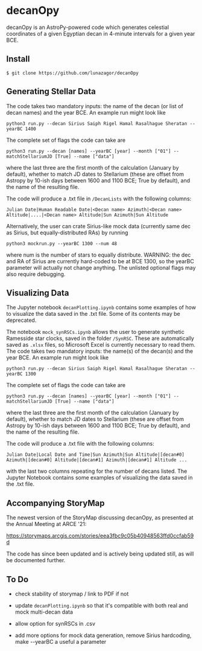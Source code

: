 # decanOpy

decanOpy is an AstroPy-powered code which generates celestial coordinates of a given Egyptian decan in 4-minute intervals for a given year BCE. 

## Install

```
$ git clone https://github.com/lunazagor/decanOpy
```

## Generating Stellar Data

The code takes two mandatory inputs: the name of the decan (or list of decan names) and the year BCE. An example run might look like

```
python3 run.py --decan Sirius Saiph Rigel Hamal Rasalhague Sheratan --yearBC 1400 
```

The complete set of flags the code can take are 

```
python3 run.py --decan [names] --yearBC [year] --month ["01"] --matchStellariumJD [True] --name ["data"]
```

where the last three are the first month of the calculation (January by default), whether to match JD dates to Stellarium (these are offset from Astropy by 10-ish days between 1600 and 1100 BCE; True by default), and the name of the resulting file. 

The code will produce a .txt file in `/DecanLists` with the following columns:

```
Julian Date|Human Readable Date|<Decan name> Azimuth|<Decan name> Altitude|....|<Decan name> Altitude|Sun Azimuth|Sun Altitude
```

Alternatively, the user can crate Sirius-like mock data (currently same dec as Sirius, but equally-distributed RAs) by running

```
python3 mockrun.py --yearBC 1300 --num 48
```  

where num is the number of stars to equally distribute. WARNING: the dec and RA of Sirius are currently hard-coded to be at BCE 1300, so the yearBC parameter will actually not change anything. The unlisted optional flags may also require debugging.  

## Visualizing Data

The Jupyter notebook `decanPlotting.ipynb` contains some examples of how to visualize the data saved in the .txt file. Some of its contents may be deprecated. 

The notebook `mock_synRSCs.ipynb` allows the user to generate synthetic Ramesside star clocks, saved in the folder `/SynRSC`. These are automatically saved as `.xlsx` files, so Microsoft Excel is currently necessary to read them. 
The code takes two mandatory inputs: the name(s) of the decan(s) and the year BCE. An example run might look like

```
python3 run.py --decan Sirius Saiph Rigel Hamal Rasalhague Sheratan --yearBC 1300 
```

The complete set of flags the code can take are 

```
python3 run.py --decan [names] --yearBC [year] --month ["01"] --matchStellariumJD [True] --name ["data"]
```
where the last three are the first month of the calculation (January by default), whether to match JD dates to Stellarium (these are offset from Astropy by 10-ish days between 1600 and 1100 BCE; True by default), and the name of the resulting file. 

The code will produce a .txt file with the following columns:

```
Julian Date|Local Date and Time|Sun Azimuth|Sun Altitude|[decan#0] Azimuth|[decan#0] Altitude|[decan#1] Azimuth|[decan#1] Altitude ...
```
with the last two columns repeating for the number of decans listed. The Jupyter Notebook contains some examples of visualizing the data saved in the .txt file. 

## Accompanying StoryMap

The newest version of the StoryMap discussing decanOpy, as presented at the Annual Meeting at ARCE '21:

https://storymaps.arcgis.com/stories/eea3fbc9c05b40948563ffd0ccfab59d

The code has since been updated and is actively being updated still, as will be documented further. 

## To Do

- check stability of storymap / link to PDF if not

- update `decanPlotting.ipynb` so that it's compatible with both real and mock multi-decan data

- allow option for synRSCs in .csv 

- add more options for mock data generation, remove Sirius hardcoding, make --yearBC a useful a parameter

